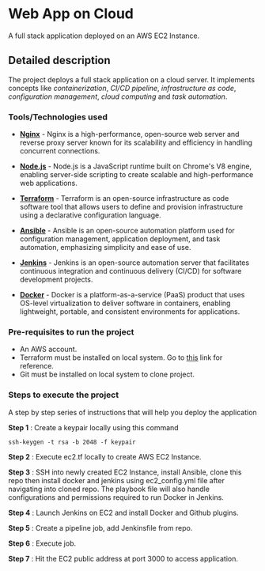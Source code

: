 # Web App on Cloud

A full stack application deployed on an AWS EC2 Instance.

## Detailed description

The project deploys a full stack application on a cloud server. It implements concepts like *containerization*, *CI/CD pipeline*, *infrastructure as code*, *configuration management*, *cloud computing* and *task automation*.


### Tools/Technologies used

- [**Nginx**](https://nginx.org/en/) - Nginx is a high-performance, open-source web server and reverse proxy server known for its scalability and efficiency in handling concurrent connections.

- [**Node.js**](https://nodejs.org/en) - Node.js is a JavaScript runtime built on Chrome's V8 engine, enabling server-side scripting to create scalable and high-performance web applications.

- [**Terraform**](https://www.terraform.io/) - Terraform is an open-source infrastructure as code software tool that allows users to define and provision infrastructure using a declarative configuration language.

- [**Ansible**](https://docs.ansible.com/ansible/latest/index.html) - Ansible is an open-source automation platform used for configuration management, application deployment, and task automation, emphasizing simplicity and ease of use.

- [**Jenkins**](https://www.jenkins.io/) - Jenkins is an open-source automation server that facilitates continuous integration and continuous delivery (CI/CD) for software development projects.

- [**Docker**](https://www.docker.com/) - Docker is a platform-as-a-service (PaaS) product that uses OS-level virtualization to deliver software in containers, enabling lightweight, portable, and consistent environments for applications.


### Pre-requisites to run the project

- An AWS account.
- Terraform must be installed on local system. Go to [this](https://developer.hashicorp.com/terraform/tutorials/aws-get-started/install-cli) link for reference.
- Git must be installed on local system to clone project.

### Steps to execute the project

A step by step series of instructions that will help you deploy the application

**Step 1** : Create a keypair locally using this command

    ssh-keygen -t rsa -b 2048 -f keypair
        
**Step 2** : Execute ec2.tf locally to create AWS EC2 Instance.

**Step 3** : SSH into newly created EC2 Instance, install Ansible, clone this repo then install docker and jenkins using ec2_config.yml file after navigating into cloned repo. The playbook file will also handle configurations and permissions required to run Docker in Jenkins.

**Step 4** : Launch Jenkins  on EC2 and install Docker and Github plugins.

**Step 5** : Create a pipeline job, add Jenkinsfile from repo.

**Step 6** : Execute job.

**Step 7** : Hit the EC2 public address at port 3000 to access application.
